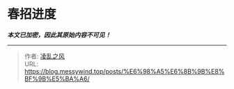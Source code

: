 # 春招进度

_**本文已加密，因此其原始内容不可见！**_

---

> 作者: [凌乱之风](https://github.com/messywind)  
> URL: https://blog.messywind.top/posts/%E6%98%A5%E6%8B%9B%E8%BF%9B%E5%BA%A6/  

